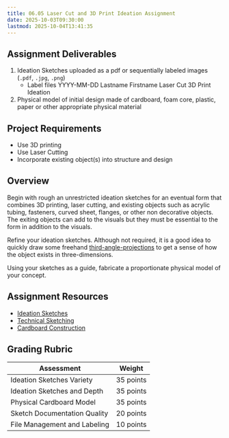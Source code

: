 ```yaml
---
title: 06.05 Laser Cut and 3D Print Ideation Assignment
date: 2025-10-03T09:30:00
lastmod: 2025-10-04T13:41:35
---
```


## Assignment Deliverables

1. Ideation Sketches uploaded as a pdf or sequentially labeled images (`.pdf`, `.jpg`, `.png`)
   - Label files YYYY-MM-DD Lastname Firstname Laser Cut 3D Print Ideation
2. Physical model of initial design made of cardboard, foam core, plastic, paper or other appropriate physical material

## Project Requirements

- Use 3D printing
- Use Laser Cutting
- Incorporate existing object(s) into structure and design

## Overview

Begin with rough an unrestricted ideation sketches for an eventual form that combines 3D printing, laser cutting, and existing objects such as acrylic tubing, fasteners, curved sheet, flanges, or other non decorative objects. The exiting objects can add to the visuals but they must be essential to the form in addition to the visuals.

Refine your ideation sketches. Although not required, it is a good idea to quickly draw some freehand [third-angle-projections](../../../../drawing/third-angle-projection.md) to get a sense of how the object exists in three-dimensions.

Using your sketches as a guide, fabricate a proportionate physical model of your concept.

## Assignment Resources

- [Ideation Sketches](../../../../drawing/ideation-sketches.md)
- [Technical Sketching](../../../../drawing/technical-sketching.md)
- [Cardboard Construction](../../../../making/cardboard-construction.md)

## Grading Rubric

<div class="responsive-table-markdown">

| Assessment                   | Weight    |
| ---------------------------- | --------- |
| Ideation Sketches Variety    | 35 points |
| Ideation Sketches and Depth  | 35 points |
| Physical Cardboard Model     | 35 points |
| Sketch Documentation Quality | 20 points |
| File Management and Labeling | 10 points |

</div>
